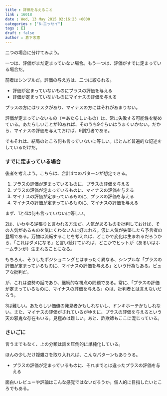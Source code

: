 ```yaml
---
title : 評価を与えること
link : 16018
date : Wed, 13 May 2015 02:16:23 +0000
categories : ["6-エッセイ"]
tags : []
draft : false
author : 倉下忠憲
---
```


二つの場合に分けてみよう。

一つは、評価がまだ定まっていない場合。もう一つは、評価がすでに定まっている場合だ。

前者はシンプルだ。評価の与え方は、二つに絞られる。

<ul>
<li>評価が定まっていないものにプラスの評価を与える</li>
<li>評価が定まっていないものにマイナスの評価を与える</li>
</ul>

プラスの方にはリスクがあり、マイナスの方にはそれがあまりない。

評価が定まっていないもの（＝あたらしいもの）は、常に失敗する可能性を秘めている。あたらしいことが10あれば、そのうち9ぐらいはうまくいかない。だから、マイナスの評価を与えておけば、9割打者である。

でもそれは、結局のところ何も言っていないに等しい。ほとんど普遍的な記述をしているだけだ。

<H3>すでに定まっている場合</H3>

後者を考えよう。こちらは、合計4つのパターンが想定できる。

<ol>
<li>プラスの評価が定まっているものに、プラスの評価を与える</li>
<li>プラスの評価が定まっているものに、マイナスの評価を与える</li>
<li>マイナスの評価が定まっているものに、プラスの評価を与える</li>
<li>マイナスの評価が定まっているものに、マイナスの評価を与える</li>
</ol>

まず、1と4は何も言っていないに等しい。

2は、いわゆる逆張りと言われる方法だ。人気があるものを批判しておけば、その人気があるものを気にくわない人に好まれる。仮に人気が失墜したら予言者の登場である。万物は流転することを考えれば、どこかで変化は生まれるだろうから、「これはダメになる」と言い続けていれば、どこかでヒットが（あるいはホームランが）生まれることになる。

もちろん、そうしたポジショニングとはまったく異なる、シンプルな「プラスの評価が定まっているものに、マイナスの評価を与える」という行為もある。ピュアな批判だ。

が、これは姿勢の話であり、継続的な視点の問題である。常に、「プラスの評価が定まっているものに、マイナスの評価を与える」のは、批判者とは言えないだろう。

3は難しい。あたらしい価値の発見者かもしれないし、ドンキホーテかもしれない。また、マイナスの評価がされているがゆえに、プラスの評価を与えるという天の邪鬼な存在もいる。見極めは難しい。あと、詐欺師もここに混じっている。

<H3>さいごに</H3>

言うまでもなく、上の分類は話を圧倒的に単純化している。

ほんの少しだけ複雑さを取り入れれば、こんなパターンもありうる。

<ul>
<li>プラスの評価が定まっているものに、それまでとは違ったプラスの評価を与える</li>
</ul>

面白いレビューや評論はこんな感覚ではないだろうか。個人的に目指したいところでもある。